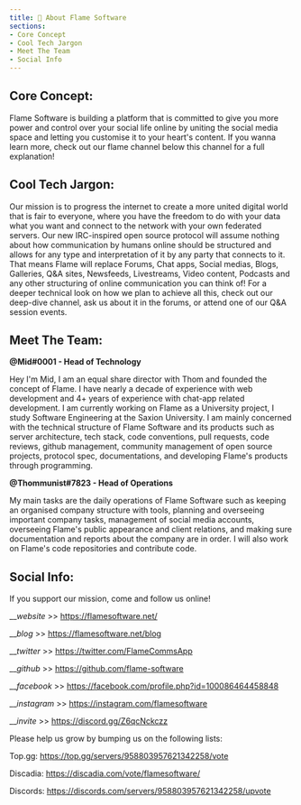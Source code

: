 ```yaml
---
title: 📕 About Flame Software
sections:
- Core Concept
- Cool Tech Jargon
- Meet The Team
- Social Info
---
```


## **Core Concept:** <a name="Core Concept"></a>

Flame Software is building a platform that is committed to give you more power and control over your social life online by uniting the social media space and letting you customise it to your heart's content.
If you wanna learn more, check out our flame channel below this channel for a full explanation!

## **Cool Tech Jargon:** <a name="Cool Tech Jargon"></a>

Our mission is to progress the internet to create a more united digital world that is fair to everyone, where you have the freedom to do with your data what you want and connect to the network with your own federated servers.
Our new IRC-inspired open source protocol will assume nothing about how communication by humans online should be structured and allows for any type and interpretation of it by any party that connects to it.
That means Flame will replace Forums, Chat apps, Social medias, Blogs, Galleries, Q&A sites, Newsfeeds, Livestreams, Video content, Podcasts and any other structuring of online communication you can think of!
For a deeper technical look on how we plan to achieve all this, check out our deep-dive channel, ask us about it in the forums, or attend one of our Q&A session events.

## **Meet The Team:** <a name="Meet The Team"></a>

**@Mid#0001 - Head of Technology**

Hey I'm Mid, I am an equal share director with Thom and founded the concept of Flame. I have nearly a decade of experience with web development and 4+ years of experience with chat-app related development. I am currently working on Flame as a University project, I study Software Engineering at the Saxion University.
I am mainly concerned with the technical structure of Flame Software and its products such as server architecture, tech stack, code conventions, pull requests, code reviews, github management, community management of open source projects, protocol spec, documentations, and developing Flame's products through programming.

**@Thommunist#7823 - Head of Operations**

My main tasks are the daily operations of Flame Software such as keeping an organised company structure with tools, planning and overseeing important company tasks, management of social media accounts, overseeing Flame's public appearance and client relations, and making sure documentation and reports about the company are in order. I will also work on Flame's code repositories and contribute code.

## **Social Info:** <a name="Social Info"></a>

If you support our mission, come and follow us online!

\_\__website_     >>   <https://flamesoftware.net/>

\_\__blog_           >>   <https://flamesoftware.net/blog>

\_\__twitter_       >>   <https://twitter.com/FlameCommsApp>

\_\__github_        >>   <https://github.com/flame-software>

\_\__facebook_   >>   <https://facebook.com/profile.php?id=100086464458848>

\_\__instagram_ >>   <https://instagram.com/flamesoftware>

\_\__invite_         >>   <https://discord.gg/Z6qcNckczz>


Please help us grow by bumping us on the following lists:

Top.gg: <https://top.gg/servers/958803957621342258/vote>

Discadia: <https://discadia.com/vote/flamesoftware/>

Discords: <https://discords.com/servers/958803957621342258/upvote>
